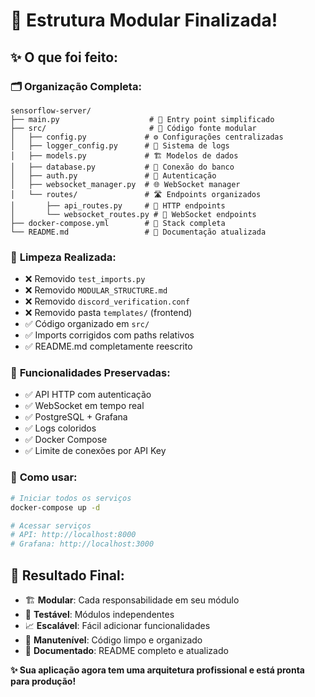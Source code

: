 # 🎉 Estrutura Modular Finalizada!

## ✨ O que foi feito:

### 🗂️ **Organização Completa:**
```
sensorflow-server/
├── main.py                    # 🚀 Entry point simplificado
├── src/                       # 📁 Código fonte modular
│   ├── config.py             # ⚙️ Configurações centralizadas
│   ├── logger_config.py      # 📝 Sistema de logs
│   ├── models.py             # 🏗️ Modelos de dados
│   ├── database.py           # 💾 Conexão do banco
│   ├── auth.py               # 🔐 Autenticação
│   ├── websocket_manager.py  # 🌐 WebSocket manager
│   └── routes/               # 🛣️ Endpoints organizados
│       ├── api_routes.py     # 📡 HTTP endpoints
│       └── websocket_routes.py # 🔌 WebSocket endpoints
├── docker-compose.yml        # 🐳 Stack completa
└── README.md                 # 📖 Documentação atualizada
```

### 🧹 **Limpeza Realizada:**
- ❌ Removido `test_imports.py`
- ❌ Removido `MODULAR_STRUCTURE.md`
- ❌ Removido `discord_verification.conf`
- ❌ Removido pasta `templates/` (frontend)
- ✅ Código organizado em `src/`
- ✅ Imports corrigidos com paths relativos
- ✅ README.md completamente reescrito

### 🚀 **Funcionalidades Preservadas:**
- ✅ API HTTP com autenticação
- ✅ WebSocket em tempo real
- ✅ PostgreSQL + Grafana
- ✅ Logs coloridos
- ✅ Docker Compose
- ✅ Limite de conexões por API Key

### 📝 **Como usar:**
```bash
# Iniciar todos os serviços
docker-compose up -d

# Acessar serviços
# API: http://localhost:8000
# Grafana: http://localhost:3000
```

## 🎯 **Resultado Final:**
- 🏗️ **Modular**: Cada responsabilidade em seu módulo
- 🧪 **Testável**: Módulos independentes
- 📈 **Escalável**: Fácil adicionar funcionalidades
- 🔧 **Manutenível**: Código limpo e organizado
- 📖 **Documentado**: README completo e atualizado

**✨ Sua aplicação agora tem uma arquitetura profissional e está pronta para produção!**
